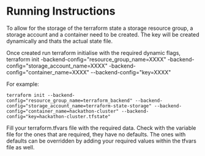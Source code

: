 # Running Instructions

To allow for the storage of the terraform state a storage resource group, a storage account and a container need to be created. The key will be created dynamically and thats the actual state file.

Once created run terraform initialise with the required dynamic flags, terraform init -backend-config="resource_group_name=XXXX" -backend-config="storage_account_name=XXXX" -backend-config="container_name=XXXX" --backend-config="key=XXXX"

For example:

```shell
terraform init --backend-config="resource_group_name=terraform_backend" --backend-config="storage_account_name=terraform-state-storage" --backend-config="container_name=hackathon-cluster" --backend-config="key=hackathon-cluster.tfstate"
```

Fill your terraform.tfvars file with the required data. Check with the variable file for the ones that are required, they have no defaults. The ones with defaults can be overridden by adding your required values within the tfvars file as well.
